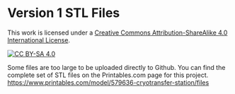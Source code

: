 # Version 1 STL Files

This work is licensed under a
[Creative Commons Attribution-ShareAlike 4.0 International License][cc-by-sa].

[![CC BY-SA 4.0][cc-by-sa-image]][cc-by-sa]

[cc-by-sa]: http://creativecommons.org/licenses/by-sa/4.0/
[cc-by-sa-image]: https://licensebuttons.net/l/by-sa/4.0/88x31.png
[cc-by-sa-shield]: https://img.shields.io/badge/License-CC%20BY--SA%204.0-lightgrey.svg

Some files are too large to be uploaded directly to Github. You can find the complete set of STL files on the Printables.com page for this project. 
https://www.printables.com/model/579636-cryotransfer-station/files
